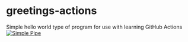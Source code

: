 # greetings-actions
Simple hello world type of program for use with learning GitHub Actions
[![Simple Pipe](https://github.com/gwstudent2/greetings-actions/actions/workflows/simple-pipe.yml/badge.svg)](https://github.com/gwstudent2/greetings-actions/actions/workflows/simple-pipe.yml)
